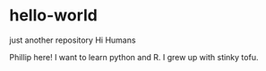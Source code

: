 # hello-world
just another repository
Hi Humans

Phillip here! I want to learn python and R.
I grew up with stinky tofu. 
